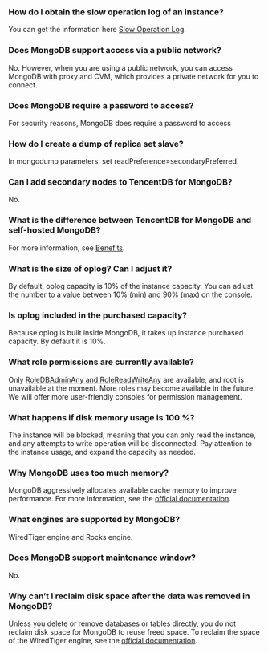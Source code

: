 
### How do I obtain the slow operation log of an instance?
You can get the information here [Slow Operation Log](https://cloud.tencent.com/document/product/240/30923).
### Does MongoDB support access via a public network?
No. However, when you are using a public network, you can access MongoDB with proxy and CVM, which provides a private network for you to connect.
### Does MongoDB require a password to access?
For security reasons, MongoDB does require a password to access
### How do I create a dump of replica set slave?
In mongodump parameters, set readPreference=secondaryPreferred.
### Can I add secondary nodes to TencentDB for MongoDB?
No.
### What is the difference between TencentDB for MongoDB and self-hosted MongoDB?
For more information, see [Benefits](https://cloud.tencent.com/document/product/240/3545).
### What is the size of oplog? Can I adjust it?
By default, oplog capacity is 10% of the instance capacity. You can adjust the number to a value between 10% (min) and  90% (max) on the console.
### Is oplog included in the purchased capacity?
Because oplog is built inside MongoDB, it takes up instance purchased capacity. By default it is 10%.
### What role permissions are currently available?
Only [RoleDBAdminAny and RoleReadWriteAny](https://docs.mongodb.org/v3.0/reference/built-in-roles/) are available, and root is unavailable at the moment. More roles may become available in the future. We will offer more user-friendly consoles for permission management.
### What happens if disk memory usage is 100 %?
The instance will be blocked, meaning that you can only read the instance, and any attempts to write operation will be disconnected. Pay attention to the instance usage, and expand the capacity as needed.
### Why MongoDB uses too much memory?
MongoDB aggressively allocates available cache memory to improve performance. For more information, see the [official documentation](https://docs.mongodb.com/manual/faq/storage/).
### What engines are supported by MongoDB?
WiredTiger engine and Rocks engine.
### Does MongoDB support maintenance window?
No.
### Why can’t I reclaim disk space after the data was removed in MongoDB?
Unless you delete or remove databases or tables directly, you do not reclaim disk space for MongoDB to reuse freed space. To reclaim the space of the WiredTiger engine, see the [official documentation](https://docs.mongodb.com/manual/faq/storage/).
